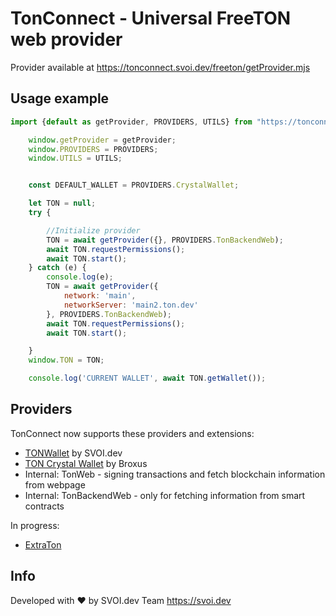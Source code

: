 # TonConnect - Universal FreeTON web provider

Provider available at https://tonconnect.svoi.dev/freeton/getProvider.mjs

## Usage example

```javascript
import {default as getProvider, PROVIDERS, UTILS} from "https://tonconnect.svoi.dev/freeton/getProvider.mjs";

    window.getProvider = getProvider;
    window.PROVIDERS = PROVIDERS;
    window.UTILS = UTILS;


    const DEFAULT_WALLET = PROVIDERS.CrystalWallet;

    let TON = null;
    try {

        //Initialize provider
        TON = await getProvider({}, PROVIDERS.TonBackendWeb);
        await TON.requestPermissions();
        await TON.start();
    } catch (e) {
        console.log(e);
        TON = await getProvider({
            network: 'main',
            networkServer: 'main2.ton.dev'
        }, PROVIDERS.TonBackendWeb);
        await TON.requestPermissions();
        await TON.start();

    }
    window.TON = TON;

    console.log('CURRENT WALLET', await TON.getWallet());
```

## Providers

TonConnect now supports these providers and extensions:

* [TONWallet](https://tonwallet.io) by SVOI.dev
* [TON Crystal Wallet](https://l1.broxus.com/freeton/wallet) by Broxus
* Internal: TonWeb - signing transactions and fetch blockchain information from webpage
* Internal: TonBackendWeb - only for fetching information from smart contracts

In progress:
* [ExtraTon](https://extraton.io) 

## Info

Developed with ❤️ by SVOI.dev Team https://svoi.dev